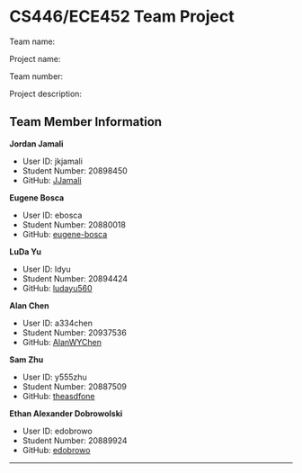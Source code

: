 # CS446/ECE452 Team Project

Team name:

Project name:

Team number:

Project description:


## Team Member Information

**Jordan Jamali**  
- User ID: jkjamali  
- Student Number: 20898450  
- GitHub: [JJamali](https://github.com/JJamali)

**Eugene Bosca**  
- User ID: ebosca  
- Student Number: 20880018  
- GitHub: [eugene-bosca](https://github.com/eugene-bosca)

**LuDa Yu**  
- User ID: ldyu  
- Student Number: 20894424  
- GitHub: [ludayu560](https://github.com/ludayu560)

**Alan Chen**  
- User ID: a334chen  
- Student Number: 20937536  
- GitHub: [AlanWYChen](https://github.com/AlanWYChen)

**Sam Zhu**  
- User ID: y555zhu  
- Student Number: 20887509  
- GitHub: [theasdfone](https://github.com/theasdfone)

**Ethan Alexander Dobrowolski**  
- User ID: edobrowo  
- Student Number: 20889924  
- GitHub: [edobrowo](https://github.com/edobrowo)

---
